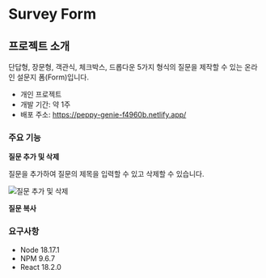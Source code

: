 # Survey Form

## 프로젝트 소개
단답형, 장문형, 객관식, 체크박스, 드롭다운 5가지 형식의 질문을 제작할 수 있는 온라인 설문지 폼(Form)입니다.

- 개인 프로젝트
- 개발 기간: 약 1주
- 배포 주소: https://peppy-genie-f4960b.netlify.app/

### 주요 기능

**질문 추가 및 삭제**

질문을 추가하여 질문의 제목을 입력할 수 있고 삭제할 수 있습니다.

![질문 추가 및 삭제](https://github.com/sanbondeveloper/react-ts-survey/assets/146537655/ac9be43e-5dba-4622-8453-88beab3a3fa0)


**질문 복사**





### 요구사항
- Node 18.17.1
- NPM 9.6.7
- React 18.2.0
